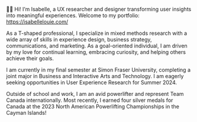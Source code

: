 <!-- – 👋 Hi, I’m @isabellelouie
- 👀 I’m interested in ...
- 🌱 I’m currently learning ...
- 💞️ I’m looking to collaborate on ...
- 📫 How to reach me ...
- 😄 Pronouns: ...
- ⚡ Fun fact: ...

isabellelouie/isabellelouie is a ✨ special ✨ repository because its `README.md` (this file) appears on your GitHub profile.
You can click the Preview link to take a look at your changes.
--->

👋🏻 Hi! I’m Isabelle, a UX researcher and designer transforming user insights into meaningful experiences. Welcome to my portfolio: https://isabellelouie.com/

As a T-shaped professional, I specialize in mixed methods research with a wide array of skills in experience design, business strategy, communications, and marketing. As a goal-oriented individual, I am driven by my love for continual learning, embracing curiosity, and helping others achieve their goals.

I am currently in my final semester at Simon Fraser University, completing a joint major in Business and Interactive Arts and Technology. I am eagerly seeking opportunities in User Experience Research for Summer 2024.

Outside of school and work, I am an avid powerlifter and represent Team Canada internationally. Most recently, I earned four silver medals for Canada at the 2023 North American Powerlifting Championships in the Cayman Islands!
